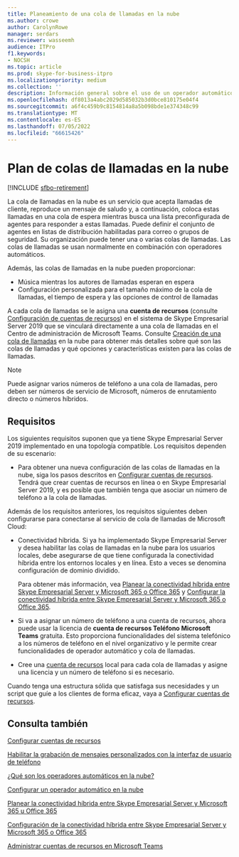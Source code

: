 ```yaml
---
title: Planeamiento de una cola de llamadas en la nube
ms.author: crowe
author: CarolynRowe
manager: serdars
ms.reviewer: wasseemh
audience: ITPro
f1.keywords:
- NOCSH
ms.topic: article
ms.prod: skype-for-business-itpro
ms.localizationpriority: medium
ms.collection: ''
description: Información general sobre el uso de un operador automático en la nube con Skype Empresarial Server 2019.
ms.openlocfilehash: df8013a4abc2029d585032b3d0bce810175e04f4
ms.sourcegitcommit: a6f4c459b9c8154814a8a5b098bde1e374348c99
ms.translationtype: MT
ms.contentlocale: es-ES
ms.lasthandoff: 07/05/2022
ms.locfileid: "66615426"
---
```

# <a name="plan-cloud-call-queues"></a>Plan de colas de llamadas en la nube

[!INCLUDE [sfbo-retirement](../../Hub/includes/sfbo-retirement.md)]

La cola de llamadas en la nube es un servicio que acepta llamadas de cliente, reproduce un mensaje de saludo y, a continuación, coloca estas llamadas en una cola de espera mientras busca una lista preconfigurada de agentes para responder a estas llamadas. Puede definir el conjunto de agentes en listas de distribución habilitadas para correo o grupos de seguridad. Su organización puede tener una o varias colas de llamadas. Las colas de llamadas se usan normalmente en combinación con operadores automáticos.

Además, las colas de llamadas en la nube pueden proporcionar:

- Música mientras los autores de llamadas esperan en espera
- Configuración personalizada para el tamaño máximo de la cola de llamadas, el tiempo de espera y las opciones de control de llamadas

A cada cola de llamadas se le asigna una **cuenta de recursos** (consulte [Configuración de cuentas de recursos](configure-onprem-ra.md)) en el sistema de Skype Empresarial Server 2019 que se vinculará directamente a una cola de llamadas en el Centro de administración de Microsoft Teams. Consulte [Creación de una cola de llamadas](/MicrosoftTeams/create-a-phone-system-call-queue) en la nube para obtener más detalles sobre qué son las colas de llamadas y qué opciones y características existen para las colas de llamadas.

> [!NOTE]
> Puede asignar varios números de teléfono a una cola de llamadas, pero deben ser números de servicio de Microsoft, números de enrutamiento directo o números híbridos.

## <a name="requirements"></a>Requisitos

Los siguientes requisitos suponen que ya tiene Skype Empresarial Server 2019 implementado en una topología compatible.  Los requisitos dependen de su escenario:

- Para obtener una nueva configuración de las colas de llamadas en la nube, siga los pasos descritos en [Configurar cuentas de recursos](configure-onprem-ra.md). Tendrá que crear cuentas de recursos en línea o en Skype Empresarial Server 2019, y es posible que también tenga que asociar un número de teléfono a la cola de llamadas.

Además de los requisitos anteriores, los requisitos siguientes deben configurarse para conectarse al servicio de cola de llamadas de Microsoft Cloud:

- Conectividad híbrida. Si ya ha implementado Skype Empresarial Server y desea habilitar las colas de llamadas en la nube para los usuarios locales, debe asegurarse de que tiene configurada la conectividad híbrida entre los entornos locales y en línea. Esto a veces se denomina configuración de dominio dividido.

   Para obtener más información, vea [Planear la conectividad híbrida entre Skype Empresarial Server y Microsoft 365 o Office 365](plan-hybrid-connectivity.md) y [Configurar la conectividad híbrida entre Skype Empresarial Server y Microsoft 365 o Office 365](configure-hybrid-connectivity.md).

- Si va a asignar un número de teléfono a una cuenta de recursos, ahora puede usar la licencia de **cuenta de recursos Teléfono Microsoft Teams** gratuita. Esto proporciona funcionalidades del sistema telefónico a los números de teléfono en el nivel organizativo y le permite crear funcionalidades de operador automático y cola de llamadas.

- Cree una [cuenta de recursos](configure-onprem-ra.md) local para cada cola de llamadas y asigne una licencia y un número de teléfono si es necesario.  

Cuando tenga una estructura sólida que satisfaga sus necesidades y un script que guíe a los clientes de forma eficaz, vaya a  [Configurar cuentas de recursos](configure-onprem-ra.md).

## <a name="see-also"></a>Consulta también

[Configurar cuentas de recursos](configure-onprem-ra.md)

[Habilitar la grabación de mensajes personalizados con la interfaz de usuario de teléfono](/exchange/voice-mail-unified-messaging/greetings-announcements-menus-and-prompts/enable-custom-prompt-recording)

[¿Qué son los operadores automáticos en la nube?](/SkypeForBusiness/what-is-phone-system-in-office-365/what-are-phone-system-auto-attendants)

[Configurar un operador automático en la nube](/MicrosoftTeams/create-a-phone-system-auto-attendant)

[Planear la conectividad híbrida entre Skype Empresarial Server y Microsoft 365 u Office 365](plan-hybrid-connectivity.md)

[Configuración de la conectividad híbrida entre Skype Empresarial Server y Microsoft 365 o Office 365](configure-hybrid-connectivity.md)

[Administrar cuentas de recursos en Microsoft Teams](/MicrosoftTeams/manage-resource-accounts)